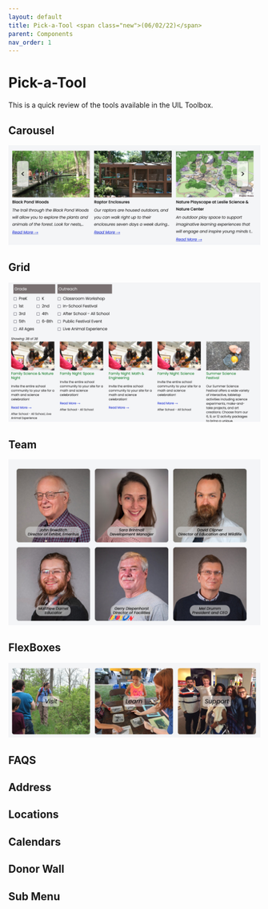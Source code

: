 ```yaml
---
layout: default
title: Pick-a-Tool <span class="new">(06/02/22)</span>
parent: Components 
nav_order: 1
---
```


# Pick-a-Tool

This is a quick review of the tools available in the UIL Toolbox.   

## Carousel

![Alt Carousel](../../assets/images/pickcarousel.jpg "Carousel")

## Grid

![Alt Filter Grid](../../assets/images/pickgrid.jpg "Filter Grid")

## Team

![Alt People Team](../../assets/images/pickteam.jpg "People Team")

## FlexBoxes

![Alt Flex Boxes](../../assets/images/pickflexboxes.jpg "Flex Boxes")

## FAQS

## Address

## Locations

## Calendars

## Donor Wall

## Sub Menu